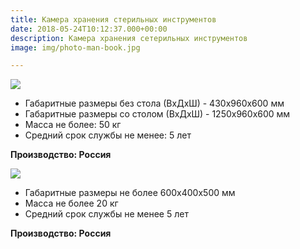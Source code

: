```yaml
---
title: Камера хранения стерильных инструментов
date: 2018-05-24T10:12:37.000+00:00
description: Камера хранения сетерильных инструментов
image: img/photo-man-book.jpg

---
```

![](/uploads/421420238_w640_h640_kamera-uf-bakteritsidnaya-dlya.jpg)

* Габаритные размеры без стола (ВхДхШ) - 430х960х600 мм
* Габаритные размеры со столом (ВхДхШ) - 1250х960х600 мм
* Масса не более: 50 кг
* Средний срок службы не менее: 5 лет

**Производство: Россия**

![](/uploads/2_1458208068_450x450_ffffff_0_2_d41d8cd98f00b204e9800998ecf8427e_25.jpg)

* Габаритные размеры не более 600х400х500 мм
* Масса не более 20 кг
* Средний срок службы не менее 5 лет

**Производство: Россия**